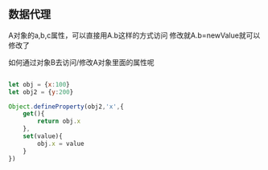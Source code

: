 ## 数据代理
A对象的a,b,c属性，可以直接用A.b这样的方式访问
修改就A.b=newValue就可以修改了

如何通过对象B去访问/修改A对象里面的属性呢

```js

let obj = {x:100}
let obj2 = {y:200}

Object.defineProperty(obj2,'x',{
    get(){
        return obj.x
    },
    set(value){
        obj.x = value
    }
})
```
